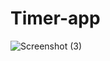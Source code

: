 # Timer-app
![Screenshot (3)](https://user-images.githubusercontent.com/36932010/86281256-e4056b80-bbfa-11ea-845c-f7b02298f1f3.png)
